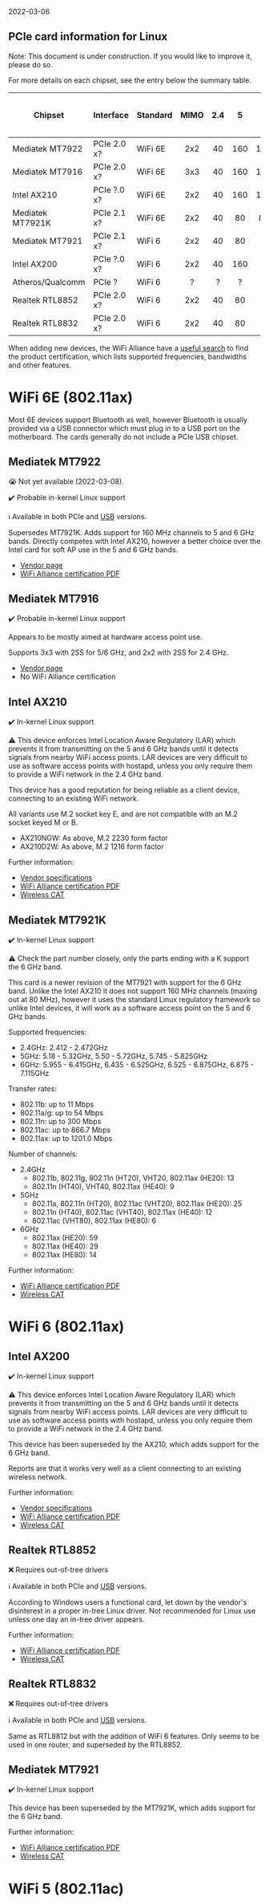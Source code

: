 2022-03-06

## PCIe card information for Linux

Note: This document is under construction. If you would like to improve it, please do so.

For more details on each chipset, see the entry below the summary table.

Chipset           | Interface   | Standard | MIMO | 2.4 | 5   | 6   | Linux In-Kernel Driver | AP Mode          | Monitor Mode     |
------------------|-------------|----------|:----:|:---:|:---:|:---:|:----------------------:|:----------------:|:----------------:|
Mediatek MT7922   | PCIe 2.0 x? | WiFi 6E  | 2x2  |  40 | 160 | 160 | ?                      | ?                | ?                |
Mediatek MT7916   | PCIe 2.0 x? | WiFi 6E  | 3x3  |  40 | 160 | 160 | ?                      |:heavy_check_mark:| ?                |
Intel AX210       | PCIe ?.0 x? | WiFi 6E  | 2x2  |  40 | 160 | 160 |:heavy_check_mark:      |:x:               |?                 |
Mediatek MT7921K  | PCIe 2.1 x? | WiFi 6E  | 2x2  |  40 |  80 |  80 |:heavy_check_mark:      |in progress       |:heavy_check_mark:|
Mediatek MT7921   | PCIe 2.1 x? | WiFi 6   | 2x2  |  40 |  80 |  N  |:heavy_check_mark:      |:heavy_check_mark:|:heavy_check_mark:|
Intel AX200       | PCIe ?.0 x? | WiFi 6   | 2x2  |  40 | 160 |  N  |:heavy_check_mark:      |:x:               |?                 |
Atheros/Qualcomm  | PCIe ?      | WiFi 6   | ?    |  ?  |  ?  |  ?  |?                       |?                 |?                 |
Realtek RTL8852   | PCIe 2.0 x? | WiFi 6   | 2x2  |  40 |  80 |  N  |?                       |?                 |?                 |
Realtek RTL8832   | PCIe 2.0 x? | WiFi 6   | 2x2  |  40 |  80 |  N  |?                       |?                 |?                 |


When adding new devices, the WiFi Alliance have a
[useful search](https://www.wi-fi.org/product-finder-results?sort_by=certified)
to find the product certification, which lists supported frequencies,
bandwidths and other features.

# WiFi 6E (802.11ax)

Most 6E devices support Bluetooth as well, however Bluetooth is usually
provided via a USB connector which must plug in to a USB port on the
motherboard.  The cards generally do not include a PCIe USB chipset.

## Mediatek MT7922

:sob: Not yet available (2022-03-08).

:heavy_check_mark: Probable in-kernel Linux support

:information_source: Available in both PCIe and [USB](USB_Chipsets.md) versions.

Supersedes MT7921K.  Adds support for 160 MHz channels to 5 and 6 GHz bands.
Directly competes with Intel AX210, however a better choice over the Intel card
for soft AP use in the 5 and 6 GHz bands.

* [Vendor page](https://www.mediatek.com/products/products/broadband-wifi/mediatek-filogic-330)
* [WiFi Alliance certification PDF](https://api.cert.wi-fi.org/api/certificate/download/public?variantId=101441)

## Mediatek MT7916

:heavy_check_mark: Probable in-kernel Linux support

Appears to be mostly aimed at hardware access point use.

Supports 3x3 with 2SS for 5/6 GHz, and 2x2 with 2SS for 2.4 GHz.

* [Vendor page](https://www.mediatek.com/products/products/broadband-wifi/mediatek-filogic-630)
* No WiFi Alliance certification

## Intel AX210

:heavy_check_mark: In-kernel Linux support

:warning: This device enforces Intel Location Aware Regulatory (LAR) which
prevents it from transmitting on the 5 and 6 GHz bands until it detects signals
from nearby WiFi access points.  LAR devices are very difficult to use as
software access points with hostapd, unless you only require them to provide a
WiFi network in the 2.4 GHz band.

This device has a good reputation for being reliable as a client device,
connecting to an existing WiFi network.

All variants use M.2 socket key E, and are not compatible with an M.2 socket
keyed M or B.

* AX210NGW: As above, M.2 2230 form factor
* AX210D2W: As above, M.2 1216 form factor

Further information:

* [Vendor specifications](https://ark.intel.com/content/www/us/en/ark/products/204836/intel-wifi-6e-ax210-gig.html)
* [WiFi Alliance certification PDF](https://api.cert.wi-fi.org/api/certificate/download/public?variantId=110324)
* [Wireless CAT](https://wikidevi.wi-cat.ru/Intel_Wi-Fi_6E_AX210_(AX210NGW))

## Mediatek MT7921K

:heavy_check_mark: In-kernel Linux support

:warning: Check the part number closely, only the parts ending with a K support
the 6 GHz band.

This card is a newer revision of the MT7921 with support for the 6 GHz band.
Unlike the Intel AX210 it does not support 160 MHz channels (maxing out at
80 MHz), however it uses the standard Linux regulatory framework so unlike
Intel devices, it will work as a software access point on the 5 and 6 GHz bands.

Supported frequencies:

* 2.4GHz: 2.412 - 2.472GHz
* 5GHz: 5.18 - 5.32GHz, 5.50 - 5.72GHz, 5.745 - 5.825GHz
* 6GHz: 5.955 - 6.415GHz, 6.435 - 6.525GHz, 6.525 - 6.875GHz, 6.875 - 7.115GHz

Transfer rates:

* 802.11b: up to 11 Mbps
* 802.11a/g: up to 54 Mbps
* 802.11n: up to 300 Mbps
* 802.11ac: up to 866.7 Mbps
* 802.11ax: up to 1201.0 Mbps

Number of channels:

* 2.4GHz
  * 802.11b, 802.11g, 802.11n (HT20), VHT20, 802.11ax (HE20): 13
  * 802.11n (HT40), VHT40, 802.11ax (HE40): 9
* 5GHz
  * 802.11a, 802.11n (HT20), 802.11ac (VHT20), 802.11ax (HE20): 25
  * 802.11n (HT40), 802.11ac (VHT40), 802.11ax (HE40): 12
  * 802.11ac (VHT80), 802.11ax (HE80): 6
* 6GHz
  * 802.11ax (HE20): 59
  * 802.11ax (HE40): 29
  * 802.11ax (HE80): 14

Further information:

* [WiFi Alliance certification PDF](https://api.cert.wi-fi.org/api/certificate/download/public?variantId=102893)
* [Wireless CAT](https://wikidevi.wi-cat.ru/MediaTek_MT7921K_Reference_Design)

# WiFi 6 (802.11ax)

## Intel AX200

:heavy_check_mark: In-kernel Linux support

:warning: This device enforces Intel Location Aware Regulatory (LAR) which
prevents it from transmitting on the 5 and 6 GHz bands until it detects signals
from nearby WiFi access points.  LAR devices are very difficult to use as
software access points with hostapd, unless you only require them to provide a
WiFi network in the 2.4 GHz band.

This device has been superseded by the AX210, which adds support for the
6 GHz band.

Reports are that it works very well as a client connecting to an existing
wireless network.

Further information:

* [Vendor specifications](https://www.intel.com.au/content/www/au/en/products/sku/189347/intel-wifi-6-ax200-gig/specifications.html)
* [WiFi Alliance certification PDF](https://api.cert.wi-fi.org/api/certificate/download/public?variantId=105436)
* [Wireless CAT](https://wikidevi.wi-cat.ru/Intel_Wi-Fi_6_AX200_(AX200NGW))

## Realtek RTL8852

:x: Requires out-of-tree drivers

:information_source: Available in both PCIe and [USB](USB_Chipsets.md) versions.

According to Windows users a functional card, let down by the vendor's
disinterest in a proper in-tree Linux driver.  Not recommended for Linux use
unless one day an in-tree driver appears.

Further information:

* [WiFi Alliance certification PDF](https://api.cert.wi-fi.org/api/certificate/download/public?variantId=101434)
* [Wireless CAT](https://wikidevi.wi-cat.ru/Realtek_RTL8852AE_Combo_Module)

## Realtek RTL8832

:x: Requires out-of-tree drivers

:information_source: Available in both PCIe and [USB](USB_Chipsets.md) versions.

Same as RTL8812 but with the addition of WiFi 6 features.  Only seems to be used
in one router, and superseded by the RTL8852.

## Mediatek MT7921

:heavy_check_mark: In-kernel Linux support

This device has been superseded by the MT7921K, which adds support for the
6 GHz band.

Further information:

* [WiFi Alliance certification PDF](https://api.cert.wi-fi.org/api/certificate/download/public?variantId=16519)
* [Wireless CAT](https://wikidevi.wi-cat.ru/MediaTek_MT7921_Reference_Design)

# WiFi 5 (802.11ac)
